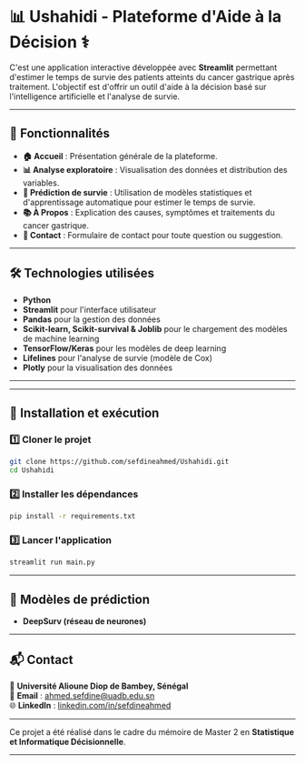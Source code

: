 # 📊 **Ushahidi - Plateforme d'Aide à la Décision** ⚕️

C'est une application interactive développée avec **Streamlit** permettant d'estimer le temps de survie des patients atteints du cancer gastrique après traitement. L'objectif est d'offrir un outil d'aide à la décision basé sur l'intelligence artificielle et l'analyse de survie.

---

## 🚀 **Fonctionnalités**
- **🏠 Accueil** : Présentation générale de la plateforme.
- **📊 Analyse exploratoire** : Visualisation des données et distribution des variables.
- **🤖 Prédiction de survie** : Utilisation de modèles statistiques et d'apprentissage automatique pour estimer le temps de survie.
- **📚 À Propos** : Explication des causes, symptômes et traitements du cancer gastrique.
- **📩 Contact** : Formulaire de contact pour toute question ou suggestion.

---

## 🛠️ **Technologies utilisées**
- **Python**
- **Streamlit** pour l'interface utilisateur
- **Pandas** pour la gestion des données
- **Scikit-learn, Scikit-survival & Joblib** pour le chargement des modèles de machine learning
- **TensorFlow/Keras** pour les modèles de deep learning
- **Lifelines** pour l'analyse de survie (modèle de Cox)
- **Plotly** pour la visualisation des données

---

---

## 🔧 **Installation et exécution**
### 1️⃣ Cloner le projet
```bash
git clone https://github.com/sefdineahmed/Ushahidi.git
cd Ushahidi
```

### 2️⃣ Installer les dépendances
```bash
pip install -r requirements.txt
```

### 3️⃣ Lancer l'application
```bash
streamlit run main.py
```

---
## 🎯 **Modèles de prédiction**
- **DeepSurv (réseau de neurones)**
---

## 📬 **Contact**
📍 **Université Alioune Diop de Bambey, Sénégal**  
📧 **Email** : ahmed.sefdine@uadb.edu.sn  
🌐 **LinkedIn** : [linkedin.com/in/sefdineahmed](https://linkedin.com/in/sefdineahmed)  

---

Ce projet a été réalisé dans le cadre du mémoire de Master 2 en **Statistique et Informatique Décisionnelle**.

---
